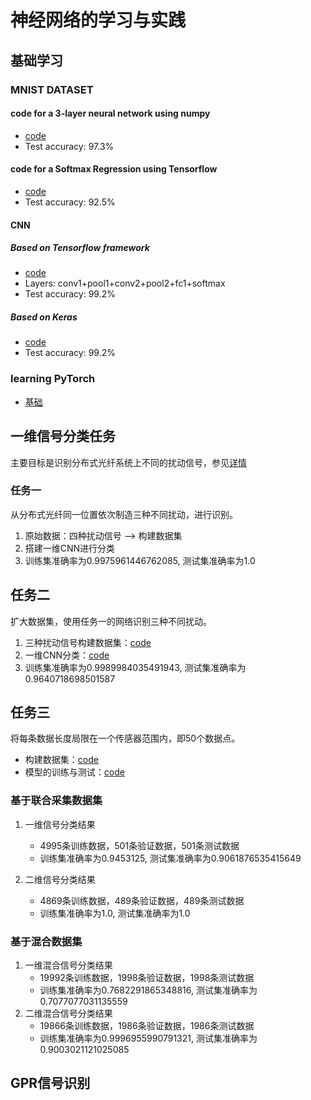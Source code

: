 # 神经网络的学习与实践
## 基础学习
### MNIST DATASET
#### code for a 3-layer neural network using numpy
- [code](https://github.com/lllssf/NN-implemantation/blob/master/MNIST/3_layers_NN.py)
- Test accuracy: 97.3%
#### code for a Softmax Regression using Tensorflow
- [code](https://github.com/lllssf/NN-implemantation/blob/master/MNIST/sigle_softmax_regression.py) 
- Test accuracy: 92.5%
#### CNN 
##### Based on Tensorflow framework
- [code](https://github.com/lllssf/NN-implemantation/blob/master/MNIST/CNN.py)
- Layers: conv1+pool1+conv2+pool2+fc1+softmax
- Test accuracy: 99.2%
##### Based on Keras
- [code](https://github.com/lllssf/NN-implemantation/blob/master/MNIST/CNN_keras.py)
- Test accuracy: 99.2%
### learning PyTorch
- [基础](https://github.com/lllssf/NN-implemantation/blob/master/torch_tutor.ipynb)

## 一维信号分类任务
主要目标是识别分布式光纤系统上不同的扰动信号，参见[详情](https://github.com/lllssf/NN-implemantation/tree/master/wave_classify)
### 任务一
从分布式光纤同一位置依次制造三种不同扰动，进行识别。
1. 原始数据：四种扰动信号 --> 构建数据集
2. 搭建一维CNN进行分类
3. 训练集准确率为0.9975961446762085, 测试集准确率为1.0

## 任务二

扩大数据集，使用任务一的网络识别三种不同扰动。
1. 三种扰动信号构建数据集：[code](https://github.com/lllssf/NN-implemantation/blob/master/wave_classify/STEP2/wave_dataset-Copy1.ipynb)
2. 一维CNN分类：[code](https://github.com/lllssf/NN-implemantation/blob/master/wave_classify/STEP2/wave_classify-Copy1.ipynb)
3. 训练集准确率为0.9989984035491943, 测试集准确率为0.9640718698501587
   
## 任务三

将每条数据长度局限在一个传感器范围内，即50个数据点。
- 构建数据集：[code](https://github.com/lllssf/NN-implemantation/blob/master/wave_classify/STEP3/wave_dataset.ipynb)
- 模型的训练与测试：[code](https://github.com/lllssf/NN-implemantation/blob/master/wave_classify/STEP3/wave_classify.ipynb)
### 基于联合采集数据集
1. 一维信号分类结果
    - 4995条训练数据，501条验证数据，501条测试数据
    - 训练集准确率为0.9453125, 测试集准确率为0.9061876535415649

2. 二维信号分类结果
    - 4869条训练数据，489条验证数据，489条测试数据 
    - 训练集准确率为1.0, 测试集准确率为1.0

### 基于混合数据集
1. 一维混合信号分类结果
    - 19992条训练数据，1998条验证数据，1998条测试数据
    - 训练集准确率为0.7682291865348816, 测试集准确率为0.7077077031135559
2. 二维混合信号分类结果
    - 19866条训练数据，1986条验证数据，1986条测试数据
    - 训练集准确率为0.9996955990791321, 测试集准确率为0.9003021121025085

## GPR信号识别
